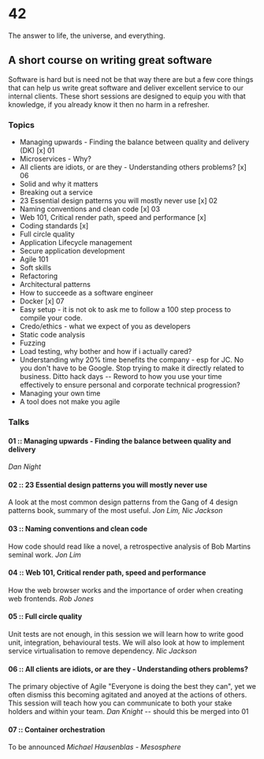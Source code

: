 # 42
The answer to life, the universe, and everything.

## A short course on writing great software
Software is hard but is need not be that way there are but a few core things
that can help us write great software and deliver excellent service to our 
internal clients.  These short sessions are designed to equip you with that
knowledge, if you already know it then no harm in a refresher.

### Topics
* Managing upwards - Finding the balance between quality and delivery (DK) [x] 01
* Microservices - Why?
* All clients are idiots, or are they - Understanding others problems? [x] 06
* Solid and why it matters
* Breaking out a service
* 23 Essential design patterns you will mostly never use [x] 02
* Naming conventions and clean code [x] 03
* Web 101, Critical render path, speed and performance [x] 
* Coding standards [x]
* Full circle quality
* Application Lifecycle management
* Secure application development
* Agile 101
* Soft skills
* Refactoring
* Architectural patterns
* How to succeede as a software engineer 
* Docker [x] 07
* Easy setup - it is not ok to ask me to follow a 100 step process to compile
  your code.
* Credo/ethics - what we expect of you as developers
* Static code analysis
* Fuzzing
* Load testing, why bother and how if i actually cared?
* Understanding why 20% time benefits the company - esp for JC. No you don't have to be Google. Stop trying to make it directly related to business. Ditto hack days
-- Reword to how you use your time effectively to ensure personal and corporate technical progression?
* Managing your own time
* A tool does not make you agile

### Talks

#### 01 :: Managing upwards - Finding the balance between quality and delivery
*Dan Night*

#### 02 :: 23 Essential design patterns you will mostly never use
A look at the most common design patterns from the Gang of 4 design patterns book, summary of the most useful.
*Jon Lim, Nic Jackson*

#### 03 :: Naming conventions and clean code
How code should read like a novel, a retrospective analysis of Bob Martins seminal work.
*Jon Lim*

#### 04 :: Web 101, Critical render path, speed and performance
How the web browser works and the importance of order when creating web frontends.
*Rob Jones*

#### 05 :: Full circle quality
Unit tests are not enough, in this session we will learn how to write good unit, integration, behavioural tests.  We will also look at how to implement service virtualisation to remove dependency.
*Nic Jackson*

#### 06 :: All clients are idiots, or are they - Understanding others problems?
The primary objective of Agile "Everyone is doing the best they can", yet we often dismiss this becoming agitated and anoyed at the actions of others.  This session will teach how you can communicate to both your stake holders and within your team.
*Dan Knight*
-- should this be merged into 01

#### 07 :: Container orchestration
To be announced
*Michael Hausenblas - Mesosphere*